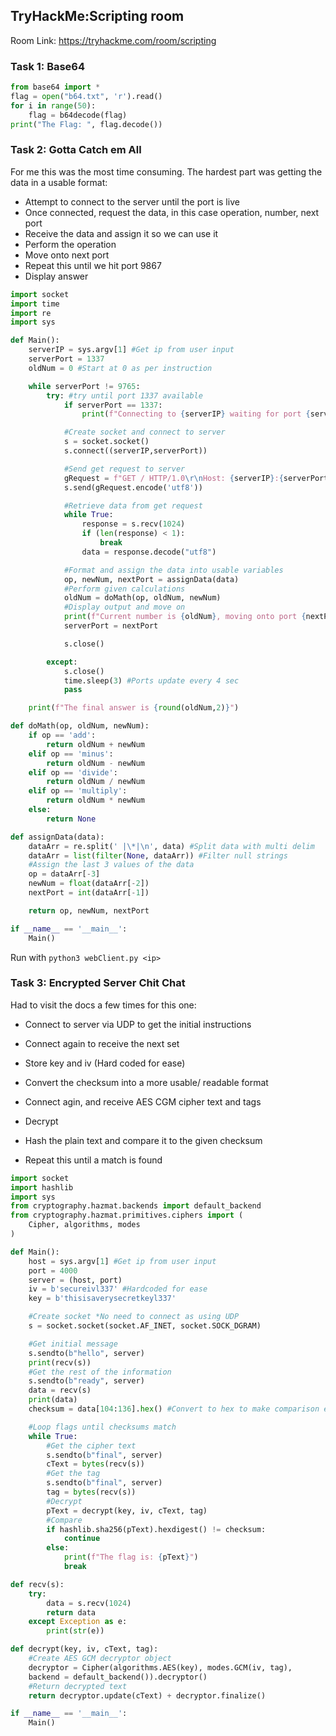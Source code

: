 ## TryHackMe:Scripting room
Room Link: https://tryhackme.com/room/scripting

### Task 1: Base64

```python
from base64 import *
flag = open("b64.txt", 'r').read()
for i in range(50):
    flag = b64decode(flag)
print("The Flag: ", flag.decode())
```

### Task 2: Gotta Catch em All 

For me this was the most time consuming. The hardest part was getting the data in a usable format:
- Attempt to connect to the server until the port is live
- Once connected, request the data, in this case operation, number, next port 
- Receive the data and assign it so we can use it
- Perform the operation 
- Move onto next port
- Repeat this until we hit port 9867
- Display answer

```python 
import socket
import time
import re
import sys

def Main():
    serverIP = sys.argv[1] #Get ip from user input
    serverPort = 1337
    oldNum = 0 #Start at 0 as per instruction

    while serverPort != 9765:
        try: #try until port 1337 available
            if serverPort == 1337:
                print(f"Connecting to {serverIP} waiting for port {serverPort} to become available...")

            #Create socket and connect to server
            s = socket.socket()
            s.connect((serverIP,serverPort))

            #Send get request to server
            gRequest = f"GET / HTTP/1.0\r\nHost: {serverIP}:{serverPort}\r\n\r\n"
            s.send(gRequest.encode('utf8'))

            #Retrieve data from get request
            while True:
                response = s.recv(1024)
                if (len(response) < 1):
                    break
                data = response.decode("utf8")

            #Format and assign the data into usable variables
            op, newNum, nextPort = assignData(data)
            #Perform given calculations
            oldNum = doMath(op, oldNum, newNum)
            #Display output and move on
            print(f"Current number is {oldNum}, moving onto port {nextPort}")
            serverPort = nextPort

            s.close()

        except:
            s.close()
            time.sleep(3) #Ports update every 4 sec
            pass

    print(f"The final answer is {round(oldNum,2)}")

def doMath(op, oldNum, newNum):
    if op == 'add':
        return oldNum + newNum
    elif op == 'minus':
        return oldNum - newNum
    elif op == 'divide':
        return oldNum / newNum
    elif op == 'multiply':
        return oldNum * newNum
    else:
        return None

def assignData(data):
    dataArr = re.split(' |\*|\n', data) #Split data with multi delim
    dataArr = list(filter(None, dataArr)) #Filter null strings
    #Assign the last 3 values of the data
    op = dataArr[-3]
    newNum = float(dataArr[-2])
    nextPort = int(dataArr[-1])

    return op, newNum, nextPort

if __name__ == '__main__':
    Main()
```

Run with `python3 webClient.py <ip>`

### Task 3: Encrypted Server Chit Chat 

Had to visit the docs a few times for this one:
- Connect to server via UDP to get the initial instructions
- Connect again to receive the next set 
- Store key and iv (Hard coded for ease)
- Convert the checksum into a more usable/ readable format 

- Connect agin, and receive AES CGM cipher text and tags
- Decrypt 
- Hash the plain text and compare it to the given checksum
- Repeat this until a match is found

```python 
import socket
import hashlib
import sys
from cryptography.hazmat.backends import default_backend
from cryptography.hazmat.primitives.ciphers import (
    Cipher, algorithms, modes
)

def Main():
    host = sys.argv[1] #Get ip from user input
    port = 4000
    server = (host, port)
    iv = b'secureivl337' #Hardcoded for ease
    key = b'thisisaverysecretkeyl337'

    #Create socket *No need to connect as using UDP
    s = socket.socket(socket.AF_INET, socket.SOCK_DGRAM)

    #Get initial message
    s.sendto(b"hello", server)
    print(recv(s))
    #Get the rest of the information
    s.sendto(b"ready", server)
    data = recv(s)
    print(data)
    checksum = data[104:136].hex() #Convert to hex to make comparison easier

    #Loop flags until checksums match
    while True:
        #Get the cipher text
        s.sendto(b"final", server)
        cText = bytes(recv(s))
        #Get the tag
        s.sendto(b"final", server)
        tag = bytes(recv(s))
        #Decrypt
        pText = decrypt(key, iv, cText, tag)
        #Compare
        if hashlib.sha256(pText).hexdigest() != checksum:
            continue
        else:
            print(f"The flag is: {pText}")
            break

def recv(s):
    try:
        data = s.recv(1024)
        return data
    except Exception as e:
        print(str(e))

def decrypt(key, iv, cText, tag):
    #Create AES GCM decryptor object
    decryptor = Cipher(algorithms.AES(key), modes.GCM(iv, tag),
    backend = default_backend()).decryptor()
    #Return decrypted text
    return decryptor.update(cText) + decryptor.finalize()

if __name__ == '__main__':
    Main()
```
